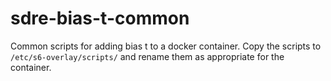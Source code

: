 # sdre-bias-t-common

Common scripts for adding bias t to a docker container. Copy the scripts to `/etc/s6-overlay/scripts/` and rename them as appropriate for the container.

